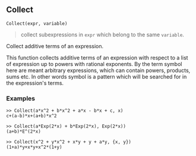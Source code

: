 ## Collect

```
Collect(expr, variable)
```

> collect subexpressions in `expr` which belong to the same `variable`.

Collect additive terms of an expression.

This function collects additive terms of an expression with respect to a list of expression up to powers with rational exponents. By the term symbol here are meant arbitrary expressions, which can contain powers, products, sums etc. In other words symbol is a pattern which will be searched for in the expression's terms.

### Examples

```
>> Collect(a*x^2 + b*x^2 + a*x - b*x + c, x)
c+(a-b)*x+(a+b)*x^2

>> Collect(a*Exp(2*x) + b*Exp(2*x), Exp(2*x))
(a+b)*E^(2*x)

>> Collect(x^2 + y*x^2 + x*y + y + a*y, {x, y})
(1+a)*y+x*y+x^2*(1+y)
```